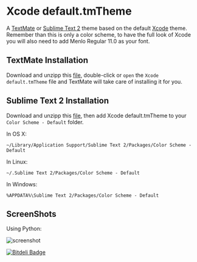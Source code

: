 # Xcode default.tmTheme

A [TextMate][] or [Sublime Text 2][] theme based on the default [Xcode][] theme. Remember than this is only a color scheme, to have the full look of Xcode you will also need to add Menlo Regular 11.0 as your font.

## TextMate Installation

Download and unzipp this [file][], double-click or `open` the `Xcode default.tmTheme` file and TextMate will take care of installing it for you.

## Sublime Text 2 Installation

Download and unzipp this [file][], then add Xcode default.tmTheme to your `Color Scheme - Default` folder.

In OS X:

`~/Library/Application Support/Sublime Text 2/Packages/Color Scheme - Default`

In Linux:

`~/.Sublime Text 2/Packages/Color Scheme - Default`

In Windows:

`%APPDATA%\Sublime Text 2/Packages/Color Scheme - Default`

## ScreenShots

Using Python:

![screenshot](http://cloud.github.com/downloads/ElDeveloper/xcode-default.tmtheme/sample.png)

[xcode]: http://developer.apple.com/technologies/tools/xcode.html
[textmate]: http://macromates.com/
[Sublime Text 2]: http://www.sublimetext.com/2
[file]: https://github.com/downloads/ElDeveloper/xcode-default.tmtheme/xcode_theme.zip


[![Bitdeli Badge](https://d2weczhvl823v0.cloudfront.net/ElDeveloper/xcode-default.tmtheme/trend.png)](https://bitdeli.com/free "Bitdeli Badge")

